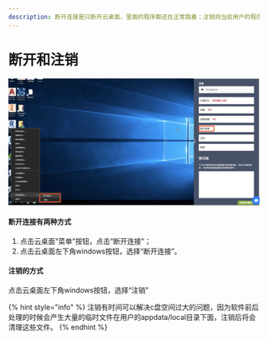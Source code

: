 ```yaml
---
description: 断开连接是只断开云桌面，里面的程序都还在正常跑着；注销则当前用户的程序会退出。
---
```


# 断开和注销

![&#x7528;&#x6237;&#x65AD;&#x5F00;&#x8FDE;&#x63A5;&#x548C;&#x6CE8;&#x9500;](../../.gitbook/assets/cloud-desktop-logoff.jpg)

#### 断开连接有两种方式

1. 点击云桌面“菜单”按钮，点击“断开连接”；
2. 点击云桌面左下角windows按钮，选择“断开连接”。

#### 注销的方式

点击云桌面左下角windows按钮，选择“注销”

{% hint style="info" %}
注销有时间可以解决c盘空间过大的问题，因为软件前后处理的时候会产生大量的临时文件在用户的appdata/local目录下面，注销后将会清理这些文件。
{% endhint %}


